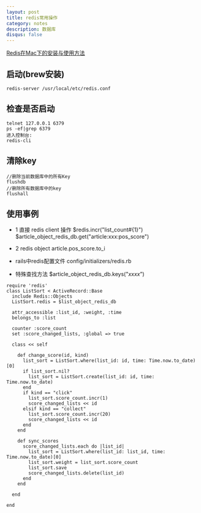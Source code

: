 ```yaml
---
layout: post
title: redis常用操作
category: notes
description: 数据库
disqus: false
---
```


[Redis在Mac下的安装与使用方法](http://blog.sina.com.cn/s/blog_62d4d5900101bp7s.html)

## 启动(brew安装)

```
redis-server /usr/local/etc/redis.conf
```

## 检查是否启动

```
telnet 127.0.0.1 6379
ps -ef|grep 6379
进入控制台:
redis-cli
```

## 清除key

```
//删除当前数据库中的所有Key
flushdb
//删除所有数据库中的key
flushall
```

## 使用事例

* 1 直接 redis client 操作
$redis.incr("list_count#{1}")
$article_object_redis_db.get("article:xxx:pos_score")

* 2 redis object
article.pos_score.to_i

* rails中redis配置文件
config/initializers/redis.rb

* 特殊查找方法
$article_object_redis_db.keys("*xxxx*”)

```
require 'redis'
class ListSort < ActiveRecord::Base
  include Redis::Objects
  ListSort.redis = $list_object_redis_db

  attr_accessible :list_id, :weight, :time
  belongs_to :list

  counter :score_count
  set :score_changed_lists, :global => true

  class << self

    def change_score(id, kind)
      list_sort = ListSort.where(list_id: id, time: Time.now.to_date)[0]
      if list_sort.nil?
        list_sort = ListSort.create(list_id: id, time: Time.now.to_date)
      end
      if kind == "click"
        list_sort.score_count.incr(1)
        score_changed_lists << id
      elsif kind == "collect"
        list_sort.score_count.incr(20)
        score_changed_lists << id
      end
    end

    def sync_scores
      score_changed_lists.each do |list_id|
        list_sort = ListSort.where(list_id: list_id, time: Time.now.to_date)[0]
        list_sort.weight = list_sort.score_count
        list_sort.save
        score_changed_lists.delete(list_id)
      end
    end

  end

end

```